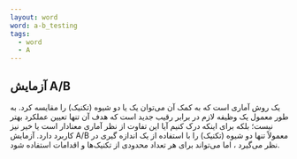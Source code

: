 ```yaml
---
layout: word
word: a-b_testing
tags:
  - word
  - A
---
```

  

## آزمایش A/B

یک روش آماری است که به کمک آن می‌توان یک یا دو شیوه (تکنیک) را مقایسه کرد. به طور معمول یک وظیفه لازم در برابر رقیب جدید است که هدف آن تنها تعیین عملکرد بهتر نیست؛ بلکه برای اینکه درک کنیم آیا این تفاوت از نظر آماری معنادار است یا خیر نیز کاربرد دارد.
 آزمایش A/B معمولاً تنها دو شیوه (تکنیک) را با استفاده از یک اندازه گیری در نظر می‌گیرد ، اما می‌تواند برای هر تعداد محدودی از تکنیک‌ها و اقدامات استفاده شود.
 
